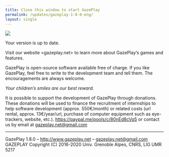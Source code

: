 ```yaml
---
title: Close this window to start GazePlay
permalink: /updates/gazeplay-1-8-0-eng/
layout: single
---
```


<img src="{{site.baseurl}}/assets/images/gazeplayLogo1-7.png"/>

Your version is up to date.

Visit our website <gazeplay.net> to learn more about GazePlay’s games and features.

GazePlay is open-source software available free of charge. If you like GazePlay, feel free to write to the development team and tell them. The encouragements are always welcome.

_Your children’s smiles are our best reward._

It is possible to support the development of GazePlay through donations. These donations will be used to finance the recruitment of internships to help software development (approx. 550€/month) or related costs (url rental, approx. 13€/year/url, purchase of computer equipment such as eye-trackers, website, etc.). <https://paypal.me/pools/c/80nEd8cVq5> or contact us by email at <gazeplay.net@gmail.com>

---

GazePlay 1.8.0 – <http://www.gazeplay.net> – <gazeplay.net@gmail.com>  
GAZEPLAY Copyright (C) 2016-2020 Univ. Grenoble Alpes, CNRS, LIG UMR 5217
